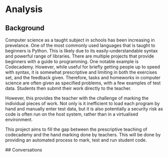 # Analysis
## Background
Computer science as a taught subject in schools has been increasing in prevelance. One of the most commonly used languages that is taught to beginners is Python. This is likely due to its easily-understandable syntax and powerful range of libraries. There are multiple projects that provide beginners with a guide to programming. One notable example is Codecademy. However, while useful for briefly getting people up to speed with syntax, it is somewhat prescriptive and limiting in both the exercises set, and the feedback given. Therefore, tasks and homeworks in computer science are often given as specified problems, with a few examples of test data. Students then submit their work directly to the teacher.

However, this provides the teacher with the challenge of marking the individual pieces of work. Not only is it inefficient to load each program by hand and manually enter test data, but it is also potentially a security risk as code is often run on the host system, rather than in a virtualised environment.

This project aims to fill the gap between the prescriptive teaching of codecademy and the hand marking done by teachers. This will be done by providing an automated process to mark, test and run student code.

## Conversations
